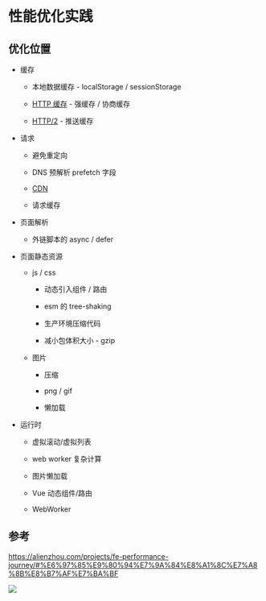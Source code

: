 # 性能优化实践

## 优化位置

- 缓存

  - 本地数据缓存 - localStorage / sessionStorage

  - [HTTP 缓存](/review/网页缓存.md) - 强缓存 / 协商缓存

  - [HTTP/2](/review/http1-3.md) - 推送缓存

- 请求

  - 避免重定向

  - DNS 预解析 prefetch 字段

  - [CDN](/review/CDN.md)

  - 请求缓存

- 页面解析

  - 外链脚本的 async / defer

- 页面静态资源

  - js / css

    - 动态引入组件 / 路由

    - esm 的 tree-shaking

    - 生产环境压缩代码

    - 减小包体积大小 - gzip

  - 图片

    - 压缩

    - png / gif

    - 懒加载

- 运行时

  - 虚拟滚动/虚拟列表

  - web worker 复杂计算

  - 图片懒加载

  - Vue 动态组件/路由

  - WebWorker

## 参考

https://alienzhou.com/projects/fe-performance-journey/#%E6%97%85%E9%80%94%E7%9A%84%E8%A1%8C%E7%A8%8B%E8%B7%AF%E7%BA%BF

![](https://cdn.jsdelivr.net/gh/aaronkwong929/pictures/20210817214228.png)

